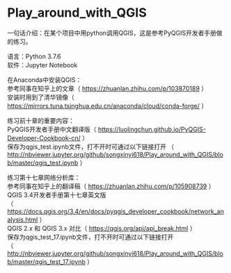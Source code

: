 # Play_around_with_QGIS
一句话介绍：在某个项目中用python调用QGIS，这是参考PyQGIS开发者手册做的练习。

语言：Python 3.7.6  
软件：Jupyter Notebook

在Anaconda中安装QGIS：  
参考同事在知乎上的文章（ https://zhuanlan.zhihu.com/p/103870189 ）  
安装时用到了清华镜像（ https://mirrors.tuna.tsinghua.edu.cn/anaconda/cloud/conda-forge/ ）
  
练习前十章的重要内容：  
PyQGIS开发者手册中文翻译版（ https://luolingchun.github.io/PyQGIS-Developer-Cookbook-cn/ ）  
保存为qgis_test.ipynb文件，打不开时可通过以下链接打开
（ http://nbviewer.jupyter.org/github/songxinyi618/Play_around_with_QGIS/blob/master/qgis_test.ipynb ）

练习第十七章网络分析库：  
参考同事在知乎上的翻译稿（ https://zhuanlan.zhihu.com/p/105908739 ）  
QGIS 3.4开发者手册第十七章英文版  
（ https://docs.qgis.org/3.4/en/docs/pyqgis_developer_cookbook/network_analysis.html ）  
QGIS 2.x 和 QGIS 3.x 对比（ https://qgis.org/api/api_break.html ）  
保存为qgis_test_17.ipynb文件，打不开时可通过以下链接打开  
（ http://nbviewer.jupyter.org/github/songxinyi618/Play_around_with_QGIS/blob/master/qgis_test_17.ipynb ）
